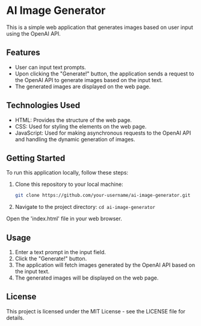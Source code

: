 # AI Image Generator

This is a simple web application that generates images based on user input using the OpenAI API.

## Features

- User can input text prompts.
- Upon clicking the "Generate!" button, the application sends a request to the OpenAI API to generate images based on the input text.
- The generated images are displayed on the web page.

## Technologies Used

- HTML: Provides the structure of the web page.
- CSS: Used for styling the elements on the web page.
- JavaScript: Used for making asynchronous requests to the OpenAI API and handling the dynamic generation of images.

## Getting Started

To run this application locally, follow these steps:

1. Clone this repository to your local machine:

   ```bash
   git clone https://github.com/your-username/ai-image-generator.git
2. Navigate to the project directory:
``cd ai-image-generator``

Open the 'index.html' file in your web browser.
## Usage
1. Enter a text prompt in the input field.
2. Click the "Generate!" button.
3. The application will fetch images generated by the OpenAI API based on the input text.
4. The generated images will be displayed on the web page.
## License
This project is licensed under the MIT License - see the LICENSE file for details.
